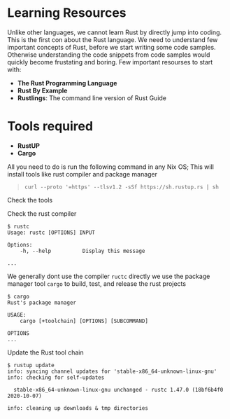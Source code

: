 # Learning Resources
Unlike other languages, we cannot learn Rust by directly jump into coding. 
This is the first con about the Rust language.
We need to understand few important concepts of Rust, before we start writing some code samples. Otherwise understanding the code snippets from code samples would quickly become frustating and boring. 
Few important resourses to start with:
* **The Rust Programming Language**
* **Rust By Example**
* **Rustlings**: The command line version of Rust Guide

# Tools required
* **RustUP**
* **Cargo**

All you need to do is run the following command in any Nix OS; This will install tools like rust compiler and package manager

> ```curl --proto '=https' --tlsv1.2 -sSf https://sh.rustup.rs | sh```

Check the tools

Check the rust compiler
```
$ rustc
Usage: rustc [OPTIONS] INPUT

Options:
    -h, --help          Display this message

...

```

We generally dont use the compiler `ructc` directly
we use the package manager tool `cargo` to build, test, and release the rust projects
```
$ cargo
Rust's package manager

USAGE:
    cargo [+toolchain] [OPTIONS] [SUBCOMMAND]

OPTIONS
...
```

Update the Rust tool chain
```
$ rustup update
info: syncing channel updates for 'stable-x86_64-unknown-linux-gnu'
info: checking for self-updates

  stable-x86_64-unknown-linux-gnu unchanged - rustc 1.47.0 (18bf6b4f0 2020-10-07)

info: cleaning up downloads & tmp directories
```
